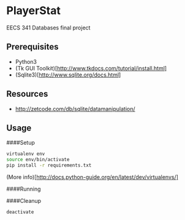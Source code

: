PlayerStat
==========

EECS 341 Databases final project

Prerequisites
-------------

 - Python3
 - (Tk GUI Toolkit)[http://www.tkdocs.com/tutorial/install.html]
 - (Sqlite3)[http://www.sqlite.org/docs.html]

Resources
---------

 - http://zetcode.com/db/sqlite/datamanipulation/

Usage
-----

####Setup
```bash
virtualenv env
source env/bin/activate
pip install -r requirements.txt
```
(More info)[http://docs.python-guide.org/en/latest/dev/virtualenvs/]

####Running


####Cleanup
```bash
deactivate
```